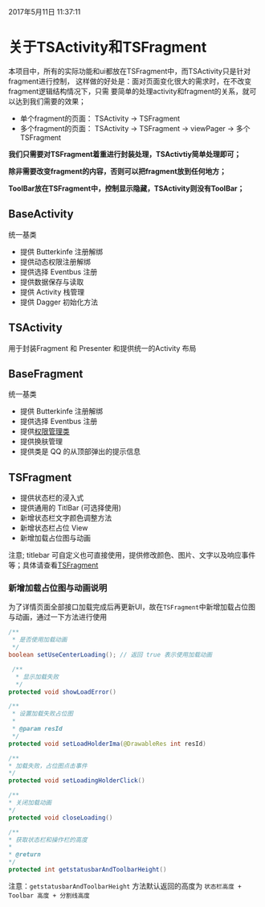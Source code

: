 2017年5月11日 11:37:11
# 关于TSActivity和TSFragment

本项目中，所有的实际功能和ui都放在TSFragment中，而TSActivity只是针对fragment进行控制，
这样做的好处是：面对页面变化很大的需求时，在不改变fragment逻辑结构情况下，只需
要简单的处理activity和fragment的关系，就可以达到我们需要的效果；

- 单个fragment的页面： TSActivity -> TSFragment
- 多个fragment的页面： TSActivity -> TSFragment -> viewPager -> 多个TSFragment

**我们只需要对TSFragment着重进行封装处理，TSActivtiy简单处理即可；**

**除非需要改变fragment的内容，否则可以把fragment放到任何地方；**

**ToolBar放在TSFragment中，控制显示隐藏，TSActivity则没有ToolBar；**

## BaseActivity
 统一基类
  - 提供 Butterkinfe 注册解绑
  - 提供动态权限注册解绑
  - 提供选择 Eventbus 注册
  - 提供数据保存与读取
  - 提供 Activity 栈管理
  - 提供 Dagger 初始化方法
## TSActivity
 用于封装Fragment 和 Presenter 和提供统一的Activity 布局

## BaseFragment
 统一基类
 - 提供 Butterkinfe 注册解绑
 - 提供选择 Eventbus 注册
 - 提供[权限管理类](../common/PERMISSION.md)
 - 提供换肤管理
 - 提供类是 QQ 的从顶部弹出的提示信息

[]()
## TSFragment

 - 提供状态栏的浸入式
 - 提供通用的 TitlBar (可选择使用)
 - 新增状态栏文字颜色调整方法
 - 新增状态栏占位 View
 - 新增加载占位图与动画

注意; titlebar 可自定义也可直接使用，提供修改颜色、图片、文字以及响应事件等；具体请查看[TSFragment](../../baseproject/src/main/java/com/zhiyicx/baseproject/base/TSFragment.java)


### 新增加载占位图与动画说明

 为了详情页面全部接口加载完成后再更新UI，故在`TSFragment`中新增加载占位图与动画，通过一下方法进行使用
 ```java
 /**
  * 是否使用加载动画
  */
 boolean setUseCenterLoading(); // 返回 true 表示使用加载动画

  /**
   * 显示加载失败
   */
 protected void showLoadError()

 /**
  * 设置加载失败占位图
  *
  * @param resId
  */
 protected void setLoadHolderIma(@DrawableRes int resId)

/**
 * 加载失败，占位图点击事件
 */
 protected void setLoadingHolderClick()

/**
 * 关闭加载动画
 */
 protected void closeLoading()

/**
 * 获取状态栏和操作栏的高度
 *
 * @return
 */
 protected int getstatusbarAndToolbarHeight()

 ```
注意：`getstatusbarAndToolbarHeight` 方法默认返回的高度为  `状态栏高度 + Toolbar 高度 + 分割线高度`